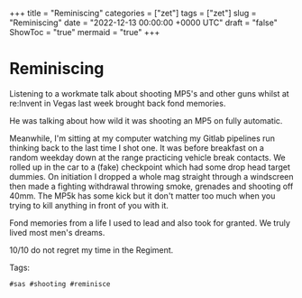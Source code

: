 +++
title = "Reminiscing"
categories = ["zet"]
tags = ["zet"]
slug = "Reminiscing"
date = "2022-12-13 00:00:00 +0000 UTC"
draft = "false"
ShowToc = "true"
mermaid = "true"
+++

# Reminiscing

Listening to a workmate talk about shooting MP5's and other
guns whilst at re:Invent in Vegas last week brought back fond memories.

He was talking about how wild it was shooting an MP5 on fully automatic.

Meanwhile, I'm sitting at my computer watching my Gitlab pipelines run thinking back
to the last time I shot one. It was before breakfast on a random weekday
down at the range practicing vehicle break contacts. We rolled up in the
car to a (fake) checkpoint which had some drop head target dummies. On
initiation I dropped a whole mag straight through a windscreen then made a fighting 
withdrawal throwing smoke, grenades and shooting off 40mm. 
The MP5k has some kick but it don't matter too much when you trying to kill anything
in front of you with it.

Fond memories from a life I used to lead and also took for granted. We
truly lived most men's dreams. 

10/10 do not regret my time in the Regiment.

Tags:

    #sas #shooting #reminisce

